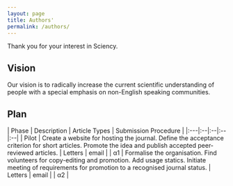 ```yaml
---
layout: page
title: Authors'
permalink: /authors/
---
```


Thank you for your interest in Sciency. 


## Vision

Our vision is to radically increase the current scientific understanding of people with a special emphasis on non-English speaking communities.


## Plan

| Phase | Description | Article Types | Submission Procedure |
|:---|:--|:--|:--|:--|
| Pilot | Create a website for hosting the journal. Define the acceptance criterion for short articles. Promote the idea and publish accepted peer-reviewed articles. | Letters | email |
| α1 | Formalise the organisation. Find volunteers for copy-editing and promotion. Add usage statics.  Initiate meeting of requirements for promotion to a recognised journal status. | Letters | email |
| α2 | 